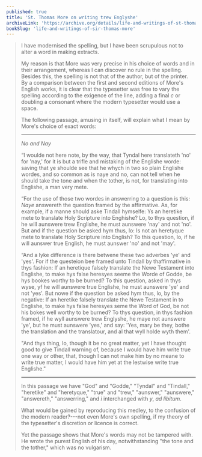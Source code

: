 ```yaml
---
published: true
title: 'St. Thomas More on writing trew Englyshe'
archiveLink: 'https://archive.org/details/life-and-writings-of-st-thomas-more/page/n22?view=theater'
bookSlug: 'life-and-writings-of-sir-thomas-more'
---
```


> I have modernised the spelling, but I have been scrupulous not to alter a word in making extracts.
>
> My reason is that More was very precise in his choice of words and in their arrangement, whereas I can discover no rule in the spelling. Besides this, the spelling is not that of the author, but of the printer. By a comparison between the first and second editions of More's English works, it is clear that the typesetter was free to vary the spelling according to the exigence of the line, adding a final *c* or doubling a consonant where the modern typesetter would use a space.
>
> The following passage, amusing in itself, will explain what I mean by More's choice of exact words:
>
> ---
>
> *No and Nay*
>
> “I woulde not here note, by the way, that Tyndal here translateth 'no' for 'nay,' for it is but a trifle and mistaking of the Englishe worde: saving that ye shoulde see that he whych in two so plain Englishe wordes, and so common as is naye and no, can not tell when he should take the tone and when the tother, is not, for translating into Englishe, a man very mete.
>
> “For the use of those two wordes in answerring to a question is this: *Naye* answereth the question framed by the affirmative. As, for example, if a manne should aske Tindall hymselfe: Ys an heretike mete to translate Holy Scripture into Enghishe? Lo, to thys question, if he will aunswere trew Englishe, he must aunswere 'nay' and not 'no'. But and if the question be asked hym thus, lo: Is not an heretyque mete to translate Holy Scripture into English? To this question, lo, if he will aunswer true English, he must aunswer 'no' and not 'may'.
>
> “And a lyke difference is there betwene these two adverbes 'ye' and 'yes'. For if the questeion bee framed unto Tindall by thaffirmative in thys fashion: If an heretique falsely translate the Newe Testament into Englishe, to make hys false heresyes seeme the Worde of Godde, be hys bookes worthy to be burned? To this question, asked in thys wyse, yf he will aunswere true Englishe, he must aunswere 'ye' and not 'yes'. But nowe if the question be asked hym thus, lo, by the negative: If an heretike falsely translate the Newe Testament in to Englishe, to make hys false heresyes seme the Word of God, be not his bokes well worthy to be burned? To thys question, in thys fashion framed, if he wyll aunswere trew Englyshe, he maye not aunswere 'ye', but he must aunswere 'yes,' and say: 'Yes, mary be they, bothe the translation and the translatour, and al that wyll holde wyth them'.
>
> "And thys thing, lo, though it be no great matter, yet I have thought good to give Tindall warning of, because I would have him write true one way or other, that, though I can not make him by no meane to write true matter, I would have him yet at the lestwise write true Englishe."
>
> ---
>
> In this passage we have "God" and "Godde," "Tyndal" and "Tindall," "heretike" and "heretyque," "true" and "trew," "aunswer," "aunswere," "answereth," "answerring," and *i* interchanged with *y*, *ad libitum*.
>
> What would be gained by reproducing this medley, to the confusion of the modern reader?---not even More's own spelling, if my theory of the typesetter's discretion or licence is correct.
>
> Yet the passage shows that More's words may not be tampered with. He wrote the purest English of his day, notwithstanding "the tone and the tother," which was no vulgarism.
